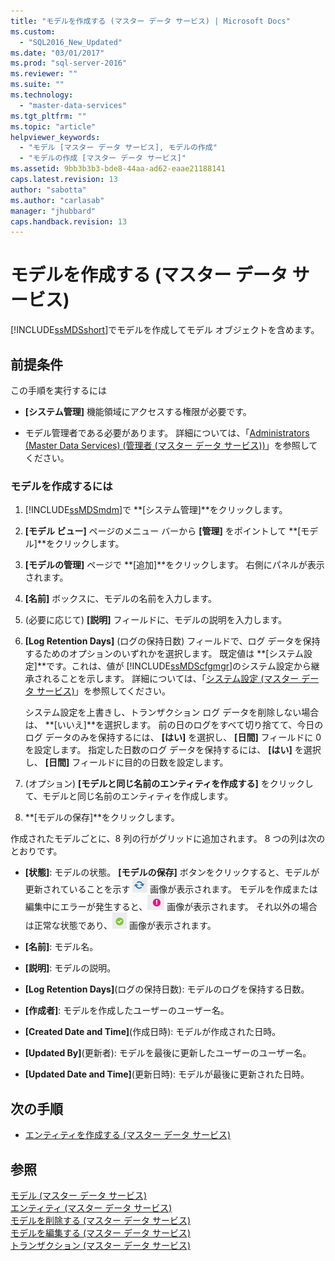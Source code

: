 ```yaml
---
title: "モデルを作成する (マスター データ サービス) | Microsoft Docs"
ms.custom: 
  - "SQL2016_New_Updated"
ms.date: "03/01/2017"
ms.prod: "sql-server-2016"
ms.reviewer: ""
ms.suite: ""
ms.technology: 
  - "master-data-services"
ms.tgt_pltfrm: ""
ms.topic: "article"
helpviewer_keywords: 
  - "モデル [マスター データ サービス], モデルの作成"
  - "モデルの作成 [マスター データ サービス]"
ms.assetid: 9bb3b3b3-bde8-44aa-ad62-eaae21188141
caps.latest.revision: 13
author: "sabotta"
ms.author: "carlasab"
manager: "jhubbard"
caps.handback.revision: 13
---
```

# モデルを作成する (マスター データ サービス)
  [!INCLUDE[ssMDSshort](../includes/ssmdsshort-md.md)]でモデルを作成してモデル オブジェクトを含めます。  
  
## 前提条件  
 この手順を実行するには  
  
-   **[システム管理]** 機能領域にアクセスする権限が必要です。  
  
-   モデル管理者である必要があります。 詳細については、「[Administrators &#40;Master Data Services&#41; (管理者 &#40;マスター データ サービス&#41;)](../master-data-services/administrators-master-data-services.md)」を参照してください。  
  
### モデルを作成するには  
  
1.  [!INCLUDE[ssMDSmdm](../includes/ssmdsmdm-md.md)]で **[システム管理]**をクリックします。  
  
2.  **[モデル ビュー]** ページのメニュー バーから **[管理]** をポイントして **[モデル]**をクリックします。  
  
3.  **[モデルの管理]** ページで **[追加]**をクリックします。 右側にパネルが表示されます。  
  
4.  **[名前]** ボックスに、モデルの名前を入力します。  
  
5.  (必要に応じて) **[説明]** フィールドに、モデルの説明を入力します。  
  
6.  **[Log Retention Days]** (ログの保持日数) フィールドで、ログ データを保持するためのオプションのいずれかを選択します。 既定値は **[システム設定]**です。これは、値が [!INCLUDE[ssMDScfgmgr](../includes/ssmdscfgmgr-md.md)]のシステム設定から継承されることを示します。 詳細については、「[システム設定 &#40;マスター データ サービス&#41;](../master-data-services/system-settings-master-data-services.md)」を参照してください。  
  
     システム設定を上書きし、トランザクション ログ データを削除しない場合は、 **[いいえ]**を選択します。 前の日のログをすべて切り捨てて、今日のログ データのみを保持するには、 **[はい]** を選択し、 **[日間]** フィールドに 0 を設定します。 指定した日数のログ データを保持するには、 **[はい]** を選択し、 **[日間]** フィールドに目的の日数を設定します。  
  
7.  (オプション) **[モデルと同じ名前のエンティティを作成する]** をクリックして、モデルと同じ名前のエンティティを作成します。  
  
8.  **[モデルの保存]**をクリックします。  
  
 作成されたモデルごとに、8 列の行がグリッドに追加されます。 8 つの列は次のとおりです。  
  
-   **[状態]**: モデルの状態。 **[モデルの保存]** ボタンをクリックすると、モデルが更新されていることを示す ![Updating](../master-data-services/media/mds-model-status-updating.png "Updating") 画像が表示されます。 モデルを作成または編集中にエラーが発生すると、![Error](../master-data-services/media/mds-model-status-error.png "Error") 画像が表示されます。 それ以外の場合は正常な状態であり、![OK](../master-data-services/media/mds-model-status-ok.png "OK") 画像が表示されます。  
  
-   **[名前]**: モデル名。  
  
-   **[説明]**: モデルの説明。  
  
-   **[Log Retention Days]**(ログの保持日数): モデルのログを保持する日数。  
  
-   **[作成者]**: モデルを作成したユーザーのユーザー名。  
  
-   **[Created Date and Time]**(作成日時): モデルが作成された日時。  
  
-   **[Updated By]**(更新者): モデルを最後に更新したユーザーのユーザー名。  
  
-   **[Updated Date and Time]**(更新日時): モデルが最後に更新された日時。  
  
## 次の手順  
  
-   [エンティティを作成する (マスター データ サービス)](../master-data-services/create-an-entity-master-data-services.md)  
  
## 参照  
 [モデル (マスター データ サービス)](../master-data-services/models-master-data-services.md)   
 [エンティティ (マスター データ サービス)](../master-data-services/entities-master-data-services.md)   
 [モデルを削除する (マスター データ サービス)](../master-data-services/delete-a-model-master-data-services.md)   
 [モデルを編集する (マスター データ サービス)](../master-data-services/edit-model-master-data-services.md)   
 [トランザクション (マスター データ サービス)](../master-data-services/transactions-master-data-services.md)  
  
  
